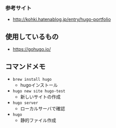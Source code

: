### 参考サイト

- http://kohki.hatenablog.jp/entry/hugo-portfolio

## 使用しているもの

- https://gohugo.io/

## コマンドメモ

- `brew install hugo`
  - hugoインストール
- `hugo new site hugo-test`
  - 新しいサイトの作成
- `hugo server`
  - ローカルサーバで確認
- `hugo`
  - 静的ファイル作成
